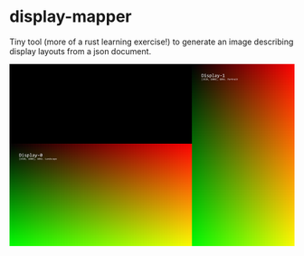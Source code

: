 # display-mapper
Tiny tool (more of a rust learning exercise!) to generate an image describing display layouts from a json document.

![preview image](https://github.com/num3ric/display-mapper/blob/master/output_preview.png)